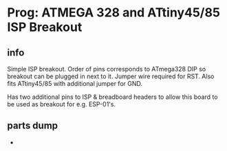 # Prog: ATMEGA 328 and ATtiny45/85 ISP Breakout

## info

Simple ISP breakout. Order of pins corresponds to ATmega328 DIP so breakout can be plugged in next to it. Jumper wire required for RST. Also fits ATtiny45/85 with additional jumper for GND.

Has two additional pins to ISP & breadboard headers to allow this board to be used as breakout for e.g. ESP-01's.

## parts dump

-
